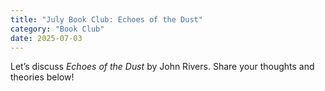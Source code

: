 ```yaml
---
title: "July Book Club: Echoes of the Dust"
category: "Book Club"
date: 2025-07-03
---
```


Let’s discuss *Echoes of the Dust* by John Rivers. Share your thoughts and theories below!
